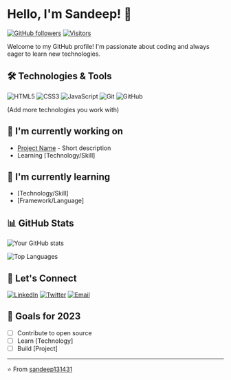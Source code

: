 # Hello, I'm Sandeep! 👋

[![GitHub followers](https://img.shields.io/github/followers/sandeep131431?style=social)](https://github.com/sandeep131431)
[![Visitors](https://komarev.com/ghpvc/?username=sandeep131431&label=Profile%20views&color=0e75b6&style=flat)](https://github.com/sandeep131431)

Welcome to my GitHub profile! I'm passionate about coding and always eager to learn new technologies.

## 🛠️ Technologies & Tools

![HTML5](https://img.shields.io/badge/-HTML5-E34F26?style=flat&logo=html5&logoColor=white)
![CSS3](https://img.shields.io/badge/-CSS3-1572B6?style=flat&logo=css3)
![JavaScript](https://img.shields.io/badge/-JavaScript-F7DF1E?style=flat&logo=javascript&logoColor=black)
![Git](https://img.shields.io/badge/-Git-F05032?style=flat&logo=git&logoColor=white)
![GitHub](https://img.shields.io/badge/-GitHub-181717?style=flat&logo=github)

(Add more technologies you work with)

## 🔭 I'm currently working on

- [Project Name](link) - Short description
- Learning [Technology/Skill]

## 🌱 I'm currently learning

- [Technology/Skill]
- [Framework/Language]

## 📊 GitHub Stats

![Your GitHub stats](https://github-readme-stats.vercel.app/api?username=sandeep131431&show_icons=true&theme=radical)

![Top Languages](https://github-readme-stats.vercel.app/api/top-langs/?username=sandeep131431&layout=compact&theme=radical)

## 🤝 Let's Connect

[![LinkedIn](https://img.shields.io/badge/-LinkedIn-0077B5?style=flat&logo=linkedin&logoColor=white)](your-linkedin-link)
[![Twitter](https://img.shields.io/badge/-Twitter-1DA1F2?style=flat&logo=twitter&logoColor=white)](your-twitter-link)
[![Email](https://img.shields.io/badge/-Email-D14836?style=flat&logo=gmail&logoColor=white)](mailto:your-email@example.com)

## 🎯 Goals for 2023

- [ ] Contribute to open source
- [ ] Learn [Technology]
- [ ] Build [Project]

---

⭐ From [sandeep131431](https://github.com/sandeep131431)
